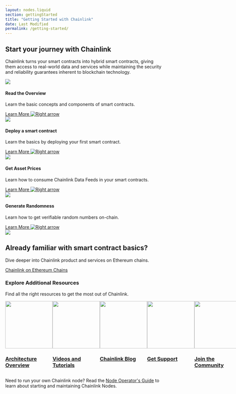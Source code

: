 ```yaml
---
layout: nodes.liquid
section: gettingStarted
title: "Getting Started with Chainlink"
date: Last Modified
permalink: /getting-started/
---
```


<div>
  <div class="markdown-body">
    <div class="cl-section-header">
      <h2>Start your journey with Chainlink</h2>
      <p>
        Chainlink turns your smart contracts into hybrid smart contracts, giving them access to real-world data and services while maintaining the security and reliability guarantees inherent to blockchain technology.
      </p>
    </div>
    <div class="cl-featuredcard">
      <div>
        <div>
          <div class="card-icon-wrapper">
            <img
              src="/images/misc/5f96ab4b4db522072b7ff30c_book-bookmark.svg"
              class="cl-image-featured"
            />
          </div>
          <h4>Read the Overview</h4>
          <p>
            Learn the basic concepts and components of smart contracts.
          </p>
          <a href="/docs/conceptual-overview/">
            <div class="arrowed-text">
                Learn More
                <img class="cta-learnmore-arrow" src="/images/misc/navigation-arrow-right.svg" loading="lazy" alt="Right arrow">
            </div>
          </a>
        </div>
      </div>
      <div>
        <div>
          <div class="card-icon-wrapper">
            <img
              src="/images/misc/5f75cc9f74f7124d70ad4f0a_file-code-check.svg"
              class="cl-image-featured"
            />
          </div>
          <h4>Deploy a smart contract</h4>
          <p>
            Learn the basics by deploying your first smart contract.
          </p>
          <a href="/docs/deploy-your-first-contract/">
            <div class="arrowed-text">
                Learn More
                <img class="cta-learnmore-arrow" src="/images/misc/navigation-arrow-right.svg" loading="lazy" alt="Right arrow">
            </div>
          </a>
        </div>
      </div>
      <div>
        <div>
          <div class="card-icon-wrapper">
            <img
              src="/images/misc/5f8825a8a76298e280868970_refresh-money.svg"
              class="cl-image-featured"
            />
          </div>
          <h4>Get Asset Prices</h4>
          <p>
            Learn how to consume Chainlink Data Feeds in your smart contracts.
          </p>
          <a href="/docs/consuming-data-feeds/">
            <div class="arrowed-text">
                Learn More
                <img class="cta-learnmore-arrow" src="/images/misc/navigation-arrow-right.svg" loading="lazy" alt="Right arrow">
            </div>
          </a>
        </div>
      </div>
      <div>
        <div>
          <div class="card-icon-wrapper">
            <img
              src="/images/misc/5f771e39793e0f78a75547bf_board-game-dice.svg"
              class="cl-image-featured"
            />
          </div>
          <h4>Generate Randomness</h4>
          <p>
            Learn how to get verifiable random numbers on-chain.
          </p>
          <a href="/docs/get-a-random-number/">
            <div class="arrowed-text">
                Learn More
                <img class="cta-learnmore-arrow" src="/images/misc/navigation-arrow-right.svg" loading="lazy" alt="Right arrow">
            </div>
          </a>
        </div>
      </div>
    </div>
    <div class="cl-featuredcard">
      <div>
        <div class="card-icon-wrapper">
          <img src="/images/misc/5f75b5e6e24b376ed9ab5c1e_programming-browser.svg" class="cl-image-featured"></img>
        </div>
        <h2>Already familiar with smart contract basics?</h2>
        <p>
          Dive deeper into Chainlink product and services on Ethereum chains.
        </p>
        <a href="/ethereum/" class="cl-button--ghost">
          Chainlink on Ethereum Chains
        </a>
      </div>
    </div>
    <div class="cl-section">
      <div class="cl-section cl-section--tools">
        <h3>Explore Additional Resources</h3>
        <p>Find all the right resources to get the most out of Chainlink.</p>
        <div style="display: flex;">
          <a class="cl-productcard" href="/docs/architecture-overview/" target="_blank">
            <div>
                <img
                  src="/images/misc/5f85d14b6782933bd5a70060_decentralized.svg"
                  width="150px"
                />
                <h3>Architecture Overview</h3>
            </div>
          </a>
          <a class="cl-productcard" href="/docs/architecture-overview/" target="_blank">
            <div>
                <img
                  src="/images/misc/5f75e7d3f8ef05758ce8c1f5_bulb.svg"
                  width="150px"
                />
                <h3>Videos and Tutorials</h3>
            </div>
          </a>
          <a class="cl-productcard" href="/docs/other-tutorials/" target="_blank">
            <div>
                <img
                  src="/images/misc/61163fe987f45b67ab88bcfe_common-file-text-chainlink.svg"
                  width="150px"
                />
                <h3>Chainlink Blog</h3>
            </div>
          </a>
          <a class="cl-productcard" href="https://blog.chain.link/" target="_blank">
            <div>
                <img
                  src="/images/misc/help_avatar.svg"
                  width="150px"
                />
                <h3>Get Support</h3>
            </div>
          </a>
          <a class="cl-productcard" href="https://chain.link/community" target="_blank">
            <div>
                <img
                  src="/images/misc/5f75ccd99b524261854d093d_multiple-users-network.svg"
                  width="150px"
                />
                <h3>Join the Community</h3>
            </div>
          </a>
        </div>
      </div>
    </div>
  </div>
</div>

Need to run your own Chainlink node? Read the <a href="../chainlink-nodes">Node Operator's Guide</a> to learn about starting and maintaining Chainlink Nodes.
